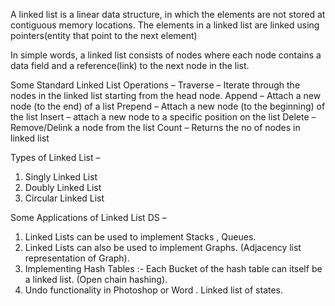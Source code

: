 A linked list is a linear data structure, in which the elements are not stored at contiguous memory locations. The elements in a linked list are linked using pointers(entity that point to the next element)

In simple words, a linked list consists of nodes where each node contains a data field and a reference(link) to the next node in the list.

Some Standard Linked List Operations –
Traverse – Iterate through the nodes in the linked list starting from the head node.
Append – Attach a new node (to the end) of a list
Prepend – Attach a new node (to the beginning) of the list
Insert – attach a new node to a specific position on the list
Delete – Remove/Delink a node from the list
Count – Returns the no of nodes in linked list

Types of Linked List –

1. Singly Linked List
2. Doubly Linked List
3. Circular Linked List

Some Applications of Linked List DS –
1. Linked Lists can be used to implement Stacks , Queues.
2. Linked Lists can also be used to implement Graphs. (Adjacency list representation of Graph).
3. Implementing Hash Tables :- Each Bucket of the hash table can itself be a linked list. (Open chain hashing).
4. Undo functionality in Photoshop or Word . Linked list of states.